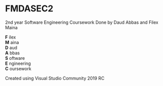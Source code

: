 # FMDASEC2
2nd year Software Engineering Coursework
Done by Daud Abbas and Filex Maina

**F** ilex  
**M** aina  
**D** aud  
**A** bbas  
**S** oftware  
**E** ngineering  
**C** oursework

Created using Visual Studio Community 2019 RC
